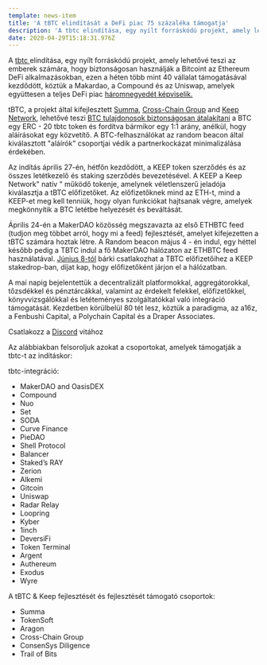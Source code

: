 ```yaml
---
template: news-item
title: 'A tBTC elindítását a DeFi piac 75 százaléka támogatja'
description: 'A tbtc elindítása, egy nyílt forráskódú projekt, amely lehetővé teszi az emberek számára, hogy biztonságosan használják a Bitcoint az Ethereum DeFi alkalmazásokban, ezen a héten több mint 40 vállalat támogatásával kezdődött, köztük a Makardao, a Compound és az Uniswap, amelyek...'
date: 2020-04-29T15:18:31.976Z
---
```

<!---
#  translator: asculapius#5657

#  url: https://telegra.ph/A-tBTC-elind%C3%ADt%C3%A1s%C3%A1t-a-DeFi-piac-75-sz%C3%A1zal%C3%A9ka-t%C3%A1mogatja-09-30

#  submission url: https://discordapp.com/channels/590951101600235531/701767679102550016/760839010452504577

----------

translated title: The launch of tBTC is supported by 75 percent of the DeFi market
match with: tBTC Launch Supported by 75 Percent of DeFi Market
confidence (0-1): 0.71875

-->

A [tbtc ](https://tbtc.network/)elindítása, egy nyílt forráskódú projekt, amely lehetővé teszi az emberek számára, hogy biztonságosan használják a Bitcoint az Ethereum DeFi alkalmazásokban, ezen a héten több mint 40 vállalat támogatásával kezdődött, köztük a Makardao, a Compound és az Uniswap, amelyek együttesen a teljes DeFi piac [háromnegyedét képviselik.](https://defipulse.com/)

tBTC, a projekt által kifejlesztett [Summa](https://summa.one/), [Cross-Chain Group](https://www.crosschain.group/) and [Keep Network](http://keep.network/), lehetővé teszi [BTC tulajdonosok biztonságosan átalakítani](https://blog.keep.network/introducing-tbtc-the-safest-way-to-earn-with-your-bitcoin-fec077f171f4) a BTC egy ERC - 20 tbtc token és fordítva bármikor egy 1:1 arány, anélkül, hogy aláírásokat egy közvetítő. A BTC-felhasználókat az random beacon által kiválasztott "aláírók" csoportjai védik a partnerkockázat minimalizálása érdekében.

Az indítás április 27-én, hétfőn kezdődött, a KEEP token szerződés és az összes letétkezelő és staking szerződés bevezetésével. A KEEP a Keep Network" natív " működő tokenje, amelynek véletlenszerű jeladója kiválasztja a tBTC előfizetőket. Az előfizetőknek mind az ETH-t, mind a KEEP-et meg kell tenniük, hogy olyan funkciókat hajtsanak végre, amelyek megkönnyítik a BTC letétbe helyezését és beváltását.

Április 24-én a MakerDAO közösség megszavazta az első ETHBTC feed (tudjon meg többet arról, hogy mi a feed) fejlesztését, amelyet kifejezetten a tBTC számára hoztak létre. A Random beacon május 4 - én indul, egy héttel később pedig a TBTC indul a fő MakerDAO hálózaton az ETHBTC feed használatával. [Június 8-tól](https://www.crowdcast.io/e/keep-stakedrop---live/register) bárki csatlakozhat a TBTC előfizetőihez a KEEP stakedrop-ban, díjat kap, hogy előfizetőként járjon el a hálózatban.

A mai napig bejelentettük a decentralizált platformokkal, aggregátorokkal, tőzsdékkel és pénztárcákkal, valamint az érdekelt felekkel, előfizetőkkel, könyvvizsgálókkal és letéteményes szolgáltatókkal való integráció támogatását. Kezdetben körülbelül 80 tét lesz, köztük a paradigma, az a16z, a Fenbushi Capital, a Polychain Capital és a Draper Associates.

Csatlakozz a [Discord](https://discord.gg/2HnCxsd) vitához

Az alábbiakban felsoroljuk azokat a csoportokat, amelyek támogatják a tbtc-t az indításkor:

tbtc-integráció:

- MakerDAO and OasisDEX
- Compound
- Nuo
- Set
- SODA
- Curve Finance
- PieDAO
- Shell Protocol
- Balancer
- Staked’s RAY
- Zerion
- Alkemi
- Gitcoin
- Uniswap
- Radar Relay
- Loopring
- Kyber
- 1inch
- DeversiFi
- Token Terminal
- Argent
- Authereum
- Exodus
- Wyre

A tBTC &amp; Keep fejlesztését és fejlesztését támogató csoportok:

- Summa
- TokenSoft
- Aragon
- Cross-Chain Group
- ConsenSys Diligence
- Trail of Bits
